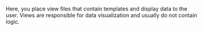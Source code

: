 Here, you place view files that contain templates and display data to the user. Views are responsible for data visualization and usually do not contain logic.